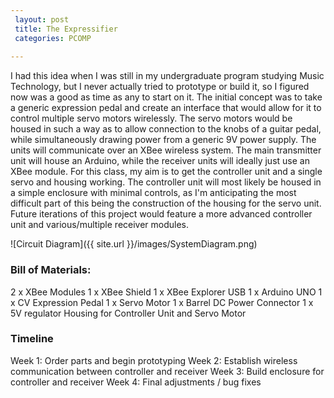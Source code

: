 ```yaml
---
 layout: post
 title: The Expressifier
 categories: PCOMP
 
---
```


I had this idea when I was still in my undergraduate program studying Music Technology, but I never actually tried to prototype or build it, so I figured now was a good as time as any to start on it. The initial concept was to take a generic expression pedal and create an interface that would allow for it to control multiple servo motors wirelessly. The servo motors would be housed in such a way as to allow connection to the knobs of a guitar pedal, while simultaneously drawing power from a generic 9V power supply. The units will communicate over an XBee wireless system. The main transmitter unit will house an Arduino, while the receiver units will ideally just use an XBee module. For this class, my aim is to get the controller unit and a single servo and housing working. The controller unit will most likely be housed in a simple enclosure with minimal controls, as I'm anticipating the most difficult part of this being the construction of the housing for the servo unit. Future iterations of this project would feature a more advanced controller unit and various/multiple receiver modules. 

![Circuit Diagram]({{ site.url }}/images/SystemDiagram.png)

### Bill of Materials:
2 x XBee Modules
1 x XBee Shield
1 x XBee Explorer USB
1 x Arduino UNO
1 x CV Expression Pedal
1 x Servo Motor
1 x Barrel DC Power Connector
1 x 5V regulator
Housing for Controller Unit and Servo Motor

### Timeline
Week 1: Order parts and begin prototyping
Week 2: Establish wireless communication between controller and receiver
Week 3: Build enclosure for controller and receiver
Week 4: Final adjustments / bug fixes





